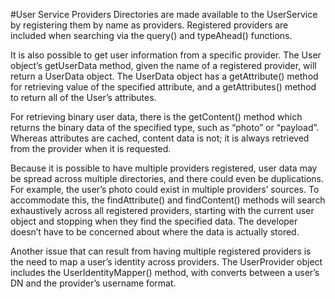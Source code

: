 #User Service Providers
Directories are made available to the UserService by registering them by name as providers. Registered providers are included when searching via the query() and typeAhead() functions.

It is also possible to get user information from a specific provider. The User object’s getUserData method, given the name of a registered provider, will return a UserData object. The UserData object has a getAttribute() method for retrieving value of the specified attribute, and a getAttributes() method to return all of the User’s attributes.

For retrieving binary user data, there is the getContent() method which returns the binary data of the specified type, such as “photo” or “payload”. Whereas attributes are cached, content data is not; it is always retrieved from the provider when it is requested.

Because it is possible to have multiple providers registered, user data may be spread across multiple directories, and there could even be duplications. For example, the user’s photo could exist in multiple providers’ sources. To accommodate this, the findAttribute() and findContent() methods will search exhaustively across all registered providers, starting with the current user object and stopping when they find the specified data. The developer doesn’t have to be concerned about where the data is actually stored.

Another issue that can result from having multiple registered providers is the need to map a user’s identity across providers. The UserProvider object includes the UserIdentityMapper() method, with converts between a user’s DN and the provider’s username format.

